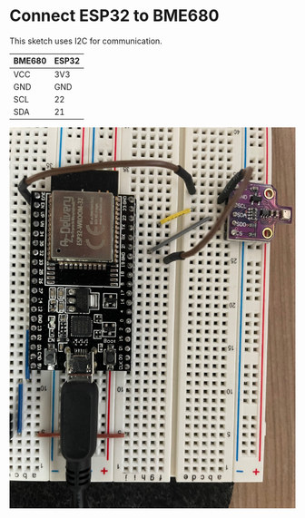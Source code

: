 # Connect ESP32 to BME680

This sketch uses I2C for communication.   

| BME680 | ESP32 |
|--------|-------|
| VCC    | 3V3   |
| GND    | GND   |
| SCL    | 22    |
| SDA    | 21    |

![Wiring](images/wiring.jpg)
